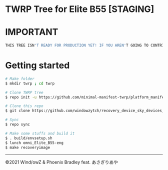 # TWRP Tree for Elite B55 [STAGING]

# IMPORTANT
```bash
THIS TREE ISN'T READY FOR PRODUCTION YET! IF YOU AREN'T GOING TO CONTRIBUTE AS YOU FIX BUGS, GO MAKE YOUR OWN TREE INSTEAD!
```

# Getting started
```bash
# Make folder
$ mkdir twrp ; cd twrp

# Clone TWRP tree
$ repo init -u https://github.com/minimal-manifest-twrp/platform_manifest_twrp_omni.git -b twrp-10.0

# Clone this repo
$ git clone https://github.com/windowzytch/recovery_device_sky_devices_Elite_B55 -b omni-10.0 device/sky_devices/Elite_B55

# Sync
$ repo sync

# Make some stuffs and build it
$ . build/envsetup.sh
$ lunch omni_Elite_B55-eng
$ make recoveryimage
```

------
©2021 Wind/owZ & Phoenix Bradley feat. あさぎりあや
